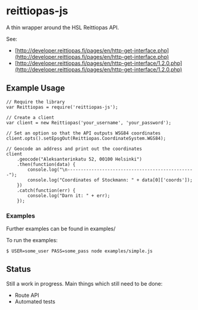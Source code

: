 reittiopas-js
==============================================================================

A thin wrapper around the HSL Reittiopas API.

See:

- [http://developer.reittiopas.fi/pages/en/http-get-interface.php](http://developer.reittiopas.fi/pages/en/http-get-interface.php)
- [http://developer.reittiopas.fi/pages/en/http-get-interface/1.2.0.php](http://developer.reittiopas.fi/pages/en/http-get-interface/1.2.0.php)


## Example Usage
    // Require the library
    var Reittiopas = require('reittiopas-js');

    // Create a client
    var client = new Reittiopas('your_username', 'your_password');

    // Set an option so that the API outputs WSG84 coordinates
    client.opts().setEpsgOut(Reittiopas.CoordinateSystem.WGS84);

    // Geocode an address and print out the coordinates
    client
        .geocode("Aleksanterinkatu 52, 00100 Helsinki")
        .then(function(data) {
            console.log("\n------------------------------------------------");
            console.log("Coordinates of Stockmann: " + data[0]['coords']);
        })
        .catch(function(err) {
            console.log("Darn it: " + err);
        });


### Examples
Further examples can be found in examples/

To run the examples:

    $ USER=some_user PASS=some_pass node examples/simple.js


## Status
Still a work in progress. Main things which still need to be done:
- Route API
- Automated tests


